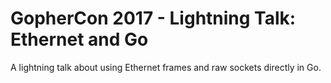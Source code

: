 # GopherCon 2017 - Lightning Talk: Ethernet and Go

A lightning talk about using Ethernet frames and raw sockets directly in Go.